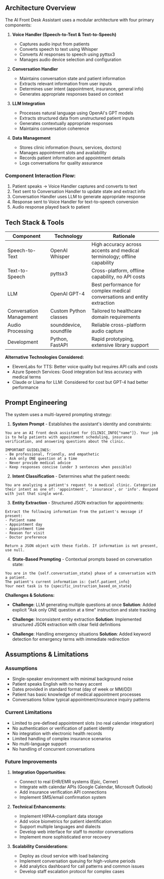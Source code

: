 ## Architecture Overview

The AI Front Desk Assistant uses a modular architecture with four primary components:

1. **Voice Handler (Speech-to-Text & Text-to-Speech)**
   - Captures audio input from patients
   - Converts speech to text using Whisper
   - Converts AI responses to speech using pyttsx3
   - Manages audio device selection and configuration

2. **Conversation Handler**
   - Maintains conversation state and patient information
   - Extracts relevant information from user inputs
   - Determines user intent (appointment, insurance, general info)
   - Generates appropriate responses based on context

3. **LLM Integration**
   - Processes natural language using OpenAI's GPT models
   - Extracts structured data from unstructured patient inputs
   - Generates contextually appropriate responses
   - Maintains conversation coherence

4. **Data Management**
   - Stores clinic information (hours, services, doctors)
   - Manages appointment slots and availability
   - Records patient information and appointment details
   - Logs conversations for quality assurance

### Component Interaction Flow:
1. Patient speaks → Voice Handler captures and converts to text
2. Text sent to Conversation Handler to update state and extract info
3. Conversation Handler uses LLM to generate appropriate response
4. Response sent to Voice Handler for text-to-speech conversion
5. Audio response played back to patient

## Tech Stack & Tools

| Component | Technology | Rationale |
|-----------|------------|-----------|
| Speech-to-Text | OpenAI Whisper | High accuracy across accents and medical terminology; offline capability |
| Text-to-Speech | pyttsx3 | Cross-platform, offline capability, no API costs |
| LLM | OpenAI GPT-4 | Best performance for complex medical conversations and entity extraction |
| Conversation Management | Custom Python classes | Tailored to healthcare domain requirements |
| Audio Processing | sounddevice, soundfile | Reliable cross-platform audio capture |
| Development | Python, FastAPI | Rapid prototyping, extensive library support |

**Alternative Technologies Considered:**
- ElevenLabs for TTS: Better voice quality but requires API calls and costs
- Azure Speech Services: Good integration but less accuracy with medical terms
- Claude or Llama for LLM: Considered for cost but GPT-4 had better performance

## Prompt Engineering

The system uses a multi-layered prompting strategy:

1. **System Prompt** - Establishes the assistant's identity and constraints:
```
You are an AI front desk assistant for {CLINIC_INFO["name"]}. Your job is to help patients with appointment scheduling, insurance verification, and answering questions about the clinic.

IMPORTANT GUIDELINES:
- Be professional, friendly, and empathetic
- Ask only ONE question at a time
- Never provide medical advice
- Keep responses concise (under 3 sentences when possible)
```

2. **Intent Classification** - Determines what the patient needs:
```
You are analyzing a patient's request to a medical clinic. Categorize their intent as one of: 'appointment', 'insurance', or 'info'. Respond with just that single word.
```

3. **Entity Extraction** - Structured JSON extraction for appointments:
```
Extract the following information from the patient's message if present:
- Patient name
- Appointment day
- Appointment time
- Reason for visit
- Doctor preference

Return a JSON object with these fields. If information is not present, use null.
```

4. **State-Based Prompting** - Contextual prompts based on conversation state:
```
You are in the {self.conversation_state} phase of a conversation with a patient.
The patient's current information is: {self.patient_info}
Your next task is to {specific_instruction_based_on_state}
```

**Challenges & Solutions:**
- **Challenge**: LLM generating multiple questions at once
  **Solution**: Added explicit "Ask only ONE question at a time" instruction and state tracking

- **Challenge**: Inconsistent entity extraction
  **Solution**: Implemented structured JSON extraction with clear field definitions

- **Challenge**: Handling emergency situations
  **Solution**: Added keyword detection for emergency terms with immediate redirection

## Assumptions & Limitations

### Assumptions
- Single-speaker environment with minimal background noise
- Patient speaks English with no heavy accent
- Dates provided in standard format (day of week or MM/DD)
- Patient has basic knowledge of medical appointment processes
- Conversations follow typical appointment/insurance inquiry patterns

### Current Limitations
- Limited to pre-defined appointment slots (no real calendar integration)
- No authentication or verification of patient identity
- No integration with electronic health records
- Limited handling of complex insurance scenarios
- No multi-language support
- No handling of concurrent conversations

### Future Improvements
1. **Integration Opportunities**:
   - Connect to real EHR/EMR systems (Epic, Cerner)
   - Integrate with calendar APIs (Google Calendar, Microsoft Outlook)
   - Add insurance verification API connections
   - Implement SMS/email confirmation system

2. **Technical Enhancements**:
   - Implement HIPAA-compliant data storage
   - Add voice biometrics for patient identification
   - Support multiple languages and dialects
   - Develop web interface for staff to monitor conversations
   - Implement more sophisticated error recovery

3. **Scalability Considerations**:
   - Deploy as cloud service with load balancing
   - Implement conversation queuing for high-volume periods
   - Add analytics dashboard for call patterns and common issues
   - Develop staff escalation protocol for complex cases